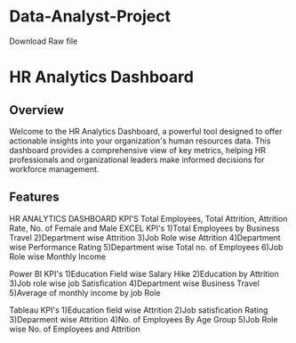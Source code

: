 # Data-Analyst-Project
Download Raw file
# HR Analytics Dashboard

## Overview

Welcome to the HR Analytics Dashboard, 
a powerful tool designed to offer actionable insights into your organization's human resources data.
This dashboard provides a comprehensive view of key metrics, helping HR professionals and
organizational leaders make informed decisions for workforce management.

## Features
HR ANALYTICS DASHBOARD KPI'S
Total Employees, Total Attrition, Attrition Rate, No. of Female and Male
EXCEL KPI's
1)Total Employees by Business Travel
2)Department wise Attrition
3)Job Role wise Attrition
4)Department wise Performance Rating
5)Department wise Total no. of Employees
6)Job Role wise Monthly Income

Power BI KPI's
1)Education Field wise Salary Hike
2)Education by Attrition
3)Job role wise job Satisfication
4)Department wise Business Travel
5)Average of monthly income by job Role

Tableau KPI's
1)Education field wise Attrition
2)Job satisfication Rating
3)Deparment wise Attrition
4)No. of Employees By Age Group
5)Job Role wise No. of Employees and Attrition


